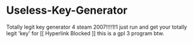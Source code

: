 # Useless-Key-Generator
Totally legit key generator 4 steam 2007!!!!1!1
just run and get your totally legit 'key' for [[ Hyperlink Blocked ]]
this is a gpl 3 program btw.
